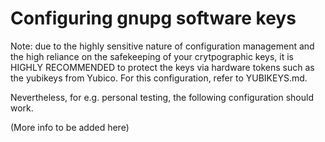 # Configuring gnupg software keys

Note: due to the highly sensitive nature of configuration management and the high reliance on the safekeeping of your crytpographic keys, it is HIGHLY RECOMMENDED to protect the keys via hardware tokens such as the yubikeys from Yubico.
For this configuration, refer to YUBIKEYS.md.

Nevertheless, for e.g. personal testing, the following configuration should work.

(More info to be added here)
